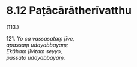 # 8.12 Paṭācārātherīvatthu

(113.)

121\. _Yo ca vassasataṃ jīve,_  
_apassaṃ udayabbayaṃ;_  
_Ekāhaṃ jīvitaṃ seyyo,_  
_passato udayabbayaṃ._
